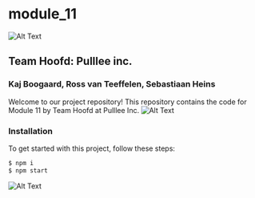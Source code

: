 # module_11
![Alt Text](https://dummyimage.com/1000x20/000000/fff&text=+)
## Team Hoofd: Pulllee inc.
### Kaj Boogaard, Ross van Teeffelen, Sebastiaan Heins

Welcome to our project repository! This repository contains the code for Module 11 by Team Hoofd at Pulllee Inc.
![Alt Text](https://dummyimage.com/1000x20/000000/fff&text=+)
### Installation

To get started with this project, follow these steps:

```bash
$ npm i
$ npm start
```
![Alt Text](https://dummyimage.com/1000x100/FF0000/000&text=+Pulllee+Inc.+)